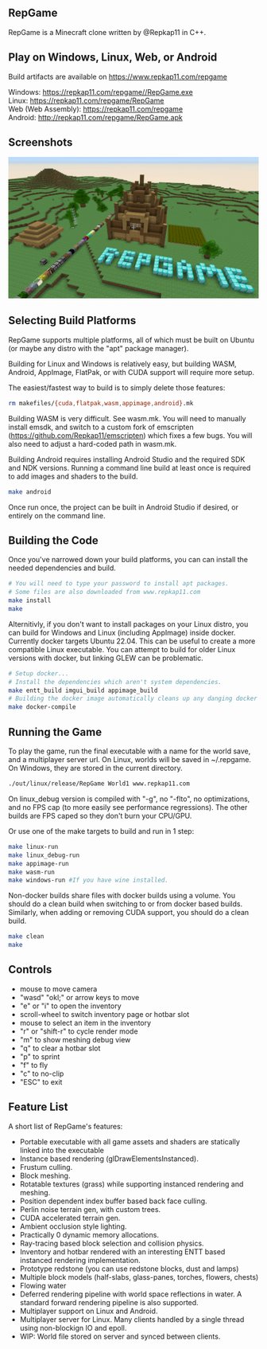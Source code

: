 ## RepGame

RepGame is a Minecraft clone written by @Repkap11 in C++.

## Play on Windows, Linux, Web, or Android
Build artifacts are available on https://www.repkap11.com/repgame

Windows: https://repkap11.com/repgame//RepGame.exe \
Linux: https://repkap11.com/repgame/RepGame \
Web (Web Assembly): https://repkap11.com/repgame \
Android: http://repkap11.com/repgame/RepGame.apk

## Screenshots
![RepGame House](https://github.com/Repkap11/RepGame/blob/master/screenshots/repgame_house.png "RepGame House")

## Selecting Build Platforms
RepGame supports multiple platforms, all of which must be built on Ubuntu (or maybe any distro with the "apt" package manager).

Building for Linux and Windows is relatively easy, but building WASM, Android, AppImage, FlatPak, or with CUDA support will require more setup.

The easiest/fastest way to build is to simply delete those features:
```bash
rm makefiles/{cuda,flatpak,wasm,appimage,android}.mk
```
Building WASM is very difficult. See wasm.mk. You will need to manually install emsdk, and switch to a custom fork of emscripten (https://github.com/Repkap11/emscripten) which fixes a few bugs. You will also need to adjust a hard-coded path in wasm.mk.

Building Android requires installing Android Studio and the required SDK and NDK versions.
Running a command line build at least once is required to add images and shaders to the build.
```bash
make android
```
Once run once, the project can be built in Android Studio if desired, or entirely on the command line.

## Building the Code
Once you've narrowed down your build platforms, you can can install the needed dependencies and build.
```bash
# You will need to type your password to install apt packages.
# Some files are also downloaded from www.repkap11.com
make install
make
```
Alternitivly, if you don't want to install packages on your Linux distro, you can build for Windows and Linux (including AppImage) inside docker.
Currently docker targets Ubuntu 22.04. This can be useful to create a more compatible Linux executable.
You can attempt to build for older Linux versions with docker, but linking GLEW can be problematic.
```bash
# Setup docker...
# Install the dependencies which aren't system dependencies.
make entt_build imgui_build appimage_build
# Building the docker image automatically cleans up any danging docker images or volumes, including non RepGame ones.
make docker-compile
```
## Running the Game
To play the game, run the final executable with a name for the world save, and a multiplayer server url. On Linux, worlds will be saved in ~/.repgame. On Windows, they are stored in the current directory.
```bash
./out/linux/release/RepGame World1 www.repkap11.com
```
On linux_debug version is compiled with "-g", no "-flto", no optimizations, and no FPS cap (to more easily see performance regressions).
The other builds are FPS caped so they don't burn your CPU/GPU.

Or use one of the make targets to build and run in 1 step:
```bash
make linux-run
make linux_debug-run
make appimage-run
make wasm-run
make windows-run #If you have wine installed.
```
Non-docker builds share files with docker builds using a volume.
You should do a clean build when switching to or from docker based builds.
Similarly, when adding or removing CUDA support, you should do a clean build.
```bash
make clean
make
```

## Controls
- mouse to move camera
- "wasd" "okl;" or arrow keys to move
- "e" or "i" to open the inventory
- scroll-wheel to switch inventory page or hotbar slot
- mouse to select an item in the inventory
- "r" or "shift-r" to cycle render mode
- "m" to show meshing debug view
- "q" to clear a hotbar slot
- "p" to sprint
- "f" to fly
- "c" to no-clip
- "ESC" to exit

## Feature List
A short list of RepGame's features:

- Portable executable with all game assets and shaders are statically linked into the executable 
- Instance based rendering (glDrawElementsInstanced).
- Frustum culling.
- Block meshing.
- Rotatable textures (grass) while supporting instanced rendering and meshing.
- Position dependent index buffer based back face culling.
- Perlin noise terrain gen, with custom trees.
- CUDA accelerated terrain gen.
- Ambient occlusion style lighting.
- Practically 0 dynamic memory allocations.
- Ray-tracing based block selection and collision physics.
- Inventory and hotbar rendered with an interesting ENTT based instanced rendering implementation.
- Prototype redstone (you can use redstone blocks, dust and lamps)
- Multiple block models (half-slabs, glass-panes, torches, flowers, chests)
- Flowing water
- Deferred rendering pipeline with world space reflections in water. A standard forward rendering pipeline is also supported.
- Multiplayer support on Linux and Android.
- Multiplayer server for Linux. Many clients handled by a single thread using non-blockign IO and epoll.
- WIP: World file stored on server and synced between clients.

